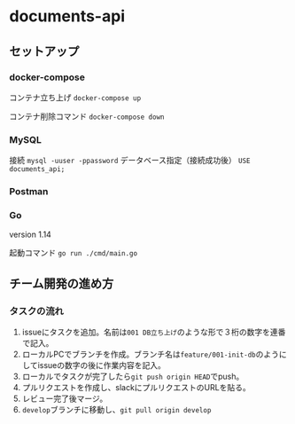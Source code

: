 # documents-api

## セットアップ
### docker-compose
コンテナ立ち上げ
`docker-compose up`

コンテナ削除コマンド
`docker-compose down`

### MySQL
接続
`mysql -uuser -ppassword`
データベース指定（接続成功後）
`USE documents_api;`

### Postman
### Go
version 1.14

起動コマンド
`go run ./cmd/main.go`

## チーム開発の進め方

### タスクの流れ
1. issueにタスクを追加。名前は`001 DB立ち上げ`のような形で３桁の数字を連番で記入。
2. ローカルPCでブランチを作成。ブランチ名は`feature/001-init-db`のようにしてissueの数字の後に作業内容を記入。
3. ローカルでタスクが完了したら`git push origin HEAD`でpush。
4. プルリクエストを作成し、slackにプルリクエストのURLを貼る。
5. レビュー完了後マージ。
6. `develop`ブランチに移動し、`git pull origin develop`

